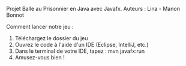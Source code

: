 Projet Balle au Prisonnier en Java avec Javafx.
Auteurs : Lina - Manon Bonnot

Comment lancer notre jeu :
1) Téléchargez le dossier du jeu
2) Ouvrez le code à l'aide d'un IDE (Eclipse, IntelliJ, etc.)
3) Dans le terminal de votre IDE, tapez : mvn javafx:run
4) Amusez-vous bien !
